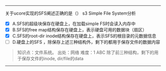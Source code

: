 ---
关于ucore实现的SFS阐述正确的是（） s3 Simple File System分析
- [x] A.SFS的超级块保存在硬盘上，在加载simple FS时会读入内存中
- [x] B.SFS的free map结构保存在硬盘上，表示硬盘可用的数据块（扇区）
- [x] C.SFS的root-dir inode结构保存在硬盘上，表示SFS的根目录的元数据信息
- [ ] D.硬盘上的SFS ，除保存上述三种结构外，剩下的都用于保存文件的数据内容

> 知识点：文件系统。
> 出处：网络
> 难度：1
> ABC 除了前三种结构，剩下的用于保存文件的inode, dir/file的data

---
